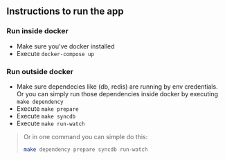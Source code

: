## Instructions to run the app

### Run inside docker

- Make sure you've docker installed
- Execute `docker-compose up`

### Run outside docker

- Make sure dependecies like (db, redis) are running by env credentials. Or you can simply run those dependencies inside docker by executing `make dependency`
- Execute `make prepare`
- Execute `make syncdb`
- Execute `make run-watch`

> Or in one command you can simple do this:
>
> ```bash
> make dependency prepare syncdb run-watch
> ```
